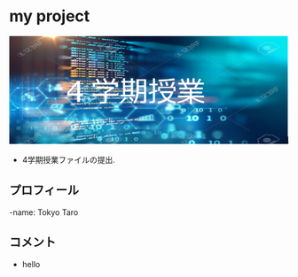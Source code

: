 # my project
![背景](https://github.com/190161/190161_sample/blob/master/img2.jpg)
- 4学期授業ファイルの提出.

## プロフィール
-name: Tokyo Taro

## コメント
- hello



